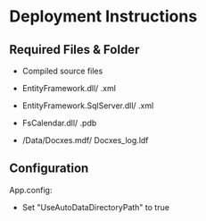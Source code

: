 ﻿# Deployment Instructions
## Required Files & Folder
- Compiled source files
- EntityFramework.dll/ .xml
- EntityFramework.SqlServer.dll/ .xml
- FsCalendar.dll/ .pdb

- /Data/Docxes.mdf/ Docxes_log.ldf

## Configuration
App.config:
- Set "UseAutoDataDirectoryPath" to true
